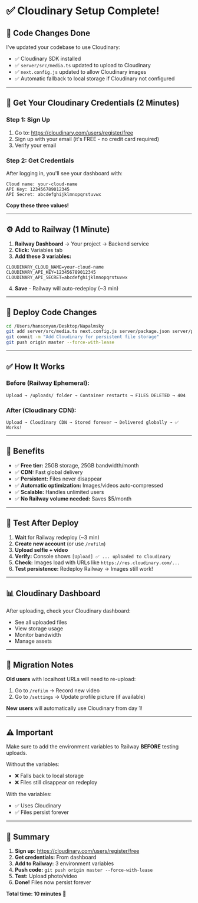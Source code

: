 # ✅ Cloudinary Setup Complete!

## 🎉 Code Changes Done

I've updated your codebase to use Cloudinary:
- ✅ Cloudinary SDK installed
- ✅ `server/src/media.ts` updated to upload to Cloudinary
- ✅ `next.config.js` updated to allow Cloudinary images
- ✅ Automatic fallback to local storage if Cloudinary not configured

---

## 🔑 Get Your Cloudinary Credentials (2 Minutes)

### Step 1: Sign Up

1. Go to: https://cloudinary.com/users/register/free
2. Sign up with your email (it's FREE - no credit card required)
3. Verify your email

### Step 2: Get Credentials

After logging in, you'll see your dashboard with:

```
Cloud name: your-cloud-name
API Key: 123456789012345
API Secret: abcdefghijklmnopqrstuvwx
```

**Copy these three values!**

---

## ⚙️ Add to Railway (1 Minute)

1. **Railway Dashboard** → Your project → Backend service
2. **Click:** Variables tab
3. **Add these 3 variables:**

```
CLOUDINARY_CLOUD_NAME=your-cloud-name
CLOUDINARY_API_KEY=123456789012345
CLOUDINARY_API_SECRET=abcdefghijklmnopqrstuvwx
```

4. **Save** - Railway will auto-redeploy (~3 min)

---

## 🚀 Deploy Code Changes

```bash
cd /Users/hansonyan/Desktop/Napalmsky
git add server/src/media.ts next.config.js server/package.json server/package-lock.json
git commit -m "Add Cloudinary for persistent file storage"
git push origin master --force-with-lease
```

---

## ✅ How It Works

### Before (Railway Ephemeral):
```
Upload → /uploads/ folder → Container restarts → FILES DELETED → 404
```

### After (Cloudinary CDN):
```
Upload → Cloudinary CDN → Stored forever → Delivered globally → ✅ Works!
```

---

## 🎯 Benefits

- ✅ **Free tier:** 25GB storage, 25GB bandwidth/month
- ✅ **CDN:** Fast global delivery
- ✅ **Persistent:** Files never disappear
- ✅ **Automatic optimization:** Images/videos auto-compressed
- ✅ **Scalable:** Handles unlimited users
- ✅ **No Railway volume needed:** Saves $5/month

---

## 🧪 Test After Deploy

1. **Wait** for Railway redeploy (~3 min)
2. **Create new account** (or use `/refilm`)
3. **Upload selfie + video**
4. **Verify:** Console shows `[Upload] ✅ ... uploaded to Cloudinary`
5. **Check:** Images load with URLs like `https://res.cloudinary.com/...`
6. **Test persistence:** Redeploy Railway → Images still work!

---

## 📊 Cloudinary Dashboard

After uploading, check your Cloudinary dashboard:
- See all uploaded files
- View storage usage
- Monitor bandwidth
- Manage assets

---

## 🔄 Migration Notes

**Old users** with localhost URLs will need to re-upload:
1. Go to `/refilm` → Record new video
2. Go to `/settings` → Update profile picture (if available)

**New users** will automatically use Cloudinary from day 1!

---

## ⚠️ Important

Make sure to add the environment variables to Railway **BEFORE** testing uploads.

Without the variables:
- ❌ Falls back to local storage
- ❌ Files still disappear on redeploy

With the variables:
- ✅ Uses Cloudinary
- ✅ Files persist forever

---

## 🎉 Summary

1. **Sign up:** https://cloudinary.com/users/register/free
2. **Get credentials:** From dashboard
3. **Add to Railway:** 3 environment variables
4. **Push code:** `git push origin master --force-with-lease`
5. **Test:** Upload photo/video
6. **Done!** Files now persist forever

**Total time: 10 minutes** 🚀

